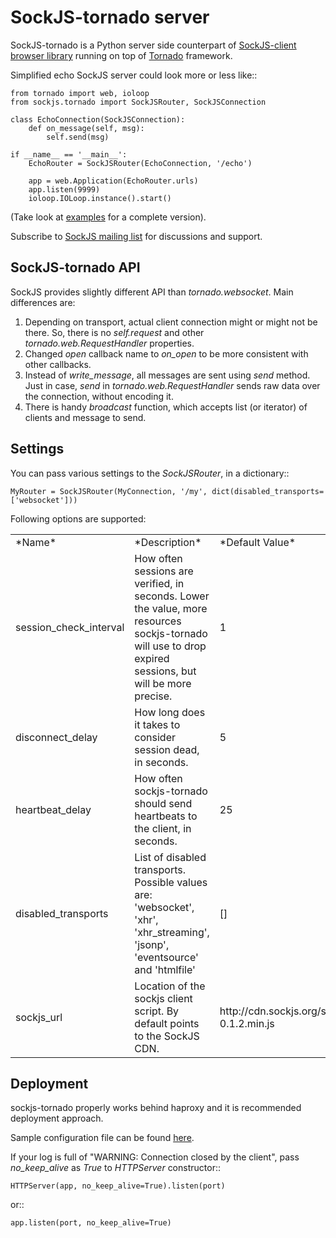 SockJS-tornado server
=====================

SockJS-tornado is a Python server side counterpart of [SockJS-client browser library](https://github.com/sockjs/sockjs-client)
running on top of [Tornado](http://tornadoweb.org>) framework.

Simplified echo SockJS server could look more or less like::

    from tornado import web, ioloop
    from sockjs.tornado import SockJSRouter, SockJSConnection

    class EchoConnection(SockJSConnection):
        def on_message(self, msg):
            self.send(msg)

    if __name__ == '__main__':
        EchoRouter = SockJSRouter(EchoConnection, '/echo')

        app = web.Application(EchoRouter.urls)
        app.listen(9999)
        ioloop.IOLoop.instance().start()

(Take look at [examples](https://github.com/MrJoes/sockjs-tornado/tree/master/examples>) for a complete version).

Subscribe to [SockJS mailing list](https://groups.google.com/forum/#!forum/sockjs>) for discussions and support.

SockJS-tornado API
------------------

SockJS provides slightly different API than _tornado.websocket_. Main differences are:
1.  Depending on transport, actual client connection might or might not be there. So, there is no _self.request_ and
    other _tornado.web.RequestHandler_ properties.
2.  Changed _open_ callback name to _on\_open_ to be more consistent with other callbacks.
3.  Instead of _write\_message_, all messages are sent using _send_ method. Just in case, _send_ in _tornado.web.RequestHandler_
    sends raw data over the connection, without encoding it.
4.  There is handy _broadcast_ function, which accepts list (or iterator) of clients and message to send.

Settings
--------

You can pass various settings to the _SockJSRouter_, in a dictionary::

    MyRouter = SockJSRouter(MyConnection, '/my', dict(disabled_transports=['websocket']))

Following options are supported:

<table>
    <tr>
        <td>*Name*</td>
        <td>*Description*</td>
        <td>*Default Value*</td>
    </tr>
    <tr>
        <td>session_check_interval</td>
        <td>How often sessions are verified, in seconds. Lower the value, more resources sockjs-tornado will use to drop expired sessions, but will be more precise.</td>
        <td>1</td>
    </tr>
    <tr>
        <td>disconnect_delay</td>
        <td>How long does it takes to consider session dead, in seconds.</td>
        <td>5</td>
    </tr>
    <tr>
        <td>heartbeat_delay</td>
        <td>How often sockjs-tornado should send heartbeats to the client, in seconds.</td>
        <td>25</td>
    </tr>
    <tr>
        <td>disabled_transports</td>
        <td>List of disabled transports. Possible values are: 'websocket', 'xhr', 'xhr_streaming', 'jsonp', 'eventsource' and 'htmlfile'</td>
        <td>[]</td>
    </tr>
    <tr>
        <td>sockjs_url</td>
        <td>Location of the sockjs client script. By default points to the SockJS CDN.</td>
        <td>http://cdn.sockjs.org/sockjs-0.1.2.min.js</td>
    </tr>
</table>


Deployment
----------

sockjs-tornado properly works behind haproxy and it is recommended deployment approach.

Sample configuration file can be found [here](https://raw.github.com/sockjs/sockjs-node/master/examples/haproxy.cfg).

If your log is full of "WARNING: Connection closed by the client", pass _no\_keep\_alive_ as _True_ to _HTTPServer_ constructor::

    HTTPServer(app, no_keep_alive=True).listen(port)

or::

    app.listen(port, no_keep_alive=True)

